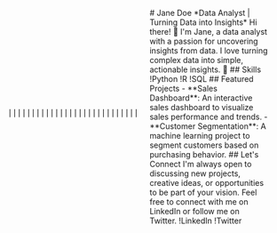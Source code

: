 <div style="display: flex; align-items: center;">
  <div style="flex: 1;">
    <!-- Your ASCII Art -->
    <pre>
    ||||||||||||||||||||||||||||
    </pre>
  </div>
  <div style="flex: 2; padding-left: 20px;">
    <p>
      # Jane Doe
    *Data Analyst | Turning Data into Insights*
    Hi there! 👋 I'm Jane, a data analyst with a passion for uncovering insights from data. I love turning complex data into simple, actionable insights. 🚀
    ## Skills
    !Python
    !R
    !SQL
    ## Featured Projects
    - **Sales Dashboard**: An interactive sales dashboard to visualize sales performance and trends.
    - **Customer Segmentation**: A machine learning project to segment customers based on purchasing behavior.
    ## Let's Connect
    I'm always open to discussing new projects, creative ideas, or opportunities to be part of your vision. Feel free to connect with me on LinkedIn or follow me on Twitter.
    !LinkedIn
    !Twitter
    </p>
  </div>
</div>
